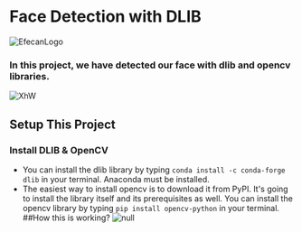 # Face Detection with DLIB
![EfecanLogo](https://avatars.githubusercontent.com/u/66366306?s=100&u=dc5e6f5b4a05d07958d9a867b803760aa2b1613e&v=4)
### In this project, we have detected our face with dlib and opencv libraries.
![XhW](https://i.imgur.com/qHAcfhX.gif)
## Setup This Project
### Install DLIB & OpenCV
- You can install the dlib library by typing ```conda install -c conda-forge dlib``` in your terminal. Anaconda must be installed.
- The easiest way to install opencv is to download it from PyPI. It's going to install the library itself and its prerequisites as well. You can install the opencv library by typing ```pip install opencv-python``` in your terminal.
##How this is working?
![null](https://i.imgur.com/LUROrt7.png)
